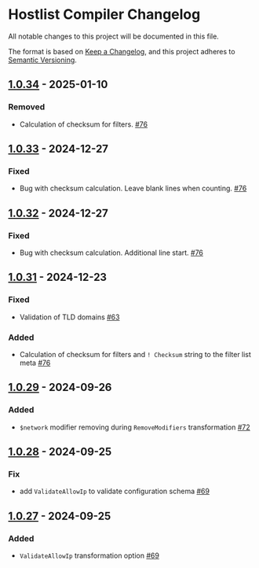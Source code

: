 # Hostlist Compiler Changelog

All notable changes to this project will be documented in this file.

The format is based on [Keep a Changelog](https://keepachangelog.com/en/1.0.0/),
and this project adheres to [Semantic Versioning](https://semver.org/spec/v2.0.0.html).

## [1.0.34] - 2025-01-10

### Removed

- Calculation of checksum for filters. [#76]

[1.0.34]: https://github.com/AdguardTeam/HostlistCompiler/compare/v1.0.33...v1.0.34

## [1.0.33] - 2024-12-27

### Fixed

- Bug with checksum calculation. Leave blank lines when counting. [#76]

[1.0.33]: https://github.com/AdguardTeam/HostlistCompiler/compare/v1.0.32...v1.0.33

## [1.0.32] - 2024-12-27

### Fixed

- Bug with checksum calculation. Additional line start. [#76]

[1.0.32]: https://github.com/AdguardTeam/HostlistCompiler/compare/v1.0.31...v1.0.32

## [1.0.31] - 2024-12-23

### Fixed

- Validation of TLD domains [#63]

### Added

- Calculation of checksum for filters and `! Checksum` string to the filter list meta [#76]

[1.0.31]: https://github.com/AdguardTeam/HostlistCompiler/compare/v1.0.29...v1.0.31
[#63]: https://github.com/AdguardTeam/HostlistCompiler/issues/63
[#76]: https://github.com/AdguardTeam/HostlistCompiler/issues/76

## [1.0.29] - 2024-09-26

### Added

- `$network` modifier removing during `RemoveModifiers` transformation [#72]

[1.0.29]: https://github.com/AdguardTeam/HostlistCompiler/compare/v1.0.28...v1.0.29
[#72]: https://github.com/AdguardTeam/FiltersCompiler/issues/72


## [1.0.28] - 2024-09-25

### Fix

- add `ValidateAllowIp` to validate configuration schema [#69]

[1.0.28]: https://github.com/AdguardTeam/HostlistCompiler/compare/v1.0.27...v1.0.28


## [1.0.27] - 2024-09-25

### Added

- `ValidateAllowIp` transformation option [#69]

[1.0.27]: https://github.com/AdguardTeam/HostlistCompiler/compare/v1.0.26...v1.0.27
[#69]: https://github.com/AdguardTeam/FiltersCompiler/issues/69
